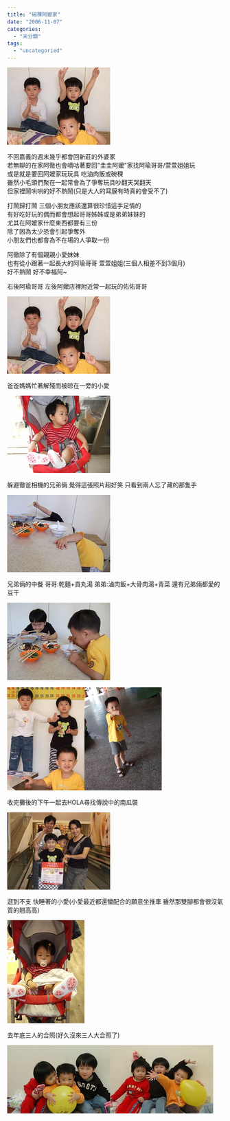 ```yaml
---
title: "碗稞阿嬤家"
date: "2006-11-07"
categories: 
  - "未分類"
tags: 
  - "uncategoried"
---
```


![](images/286462293_bef5f491fe_m.jpg)

不回嘉義的週末幾乎都會回新莊的外婆家  
若無聊的在家阿徹也會嘀咕著要回"圭圭阿嬤"家找阿瑜哥哥/萱萱姐姐玩  
或是就是要回阿嬤家玩玩具 吃滷肉飯或碗稞  
雖然小毛頭們聚在一起常會為了爭奪玩具吵翻天哭翻天  
但家裡鬧哄哄的好不熱鬧(只是大人的耳膜有時真的會受不了)  

打鬧歸打鬧 三個小朋友應該還算很珍惜這手足情的  
有好吃好玩的偶而都會想起哥哥姊姊或是弟弟妹妹的  
尤其在阿嬤家什麼東西都要有三份  
除了因為太少恐會引起爭奪外  
小朋友們也都會為不在場的人爭取一份

阿徹除了有個親親小愛妹妹  
也有從小跟著一起長大的阿瑜哥哥 萱萱姐姐(三個人相差不到3個月)  
好不熱鬧 好不幸福阿~  

右後阿瑜哥哥 左後阿嬤店裡附近常一起玩的佑佑哥哥 

![](images/286462293_bef5f491fe_m.jpg)

爸爸媽媽忙著解殘而被晾在一旁的小愛

![](images/286462259_b39f108d40_m.jpg)

躲避徹爸相機的兄弟倆 覺得這張照片超好笑 只看到兩人忘了藏的那隻手

![](images/286462222_6c2a85621a_m.jpg)

兄弟倆的中餐 哥哥:乾麵+貢丸湯 弟弟:滷肉飯+大骨肉湯+青菜 還有兄弟倆都愛的豆干

![](images/286462190_d709d6a271_m.jpg)

![](images/286462090_83120a07f8_m.jpg)![](images/286462008_14c76b1fe2_m.jpg)

收完攤後的下午一起去HOLA尋找傳說中的南瓜裝

![](images/286462129_cb4206b9ac_m.jpg)

逛到不支 快睡著的小愛(小愛最近都還蠻配合的願意坐推車 雖然那雙腳都會很沒氣質的翹高高)

![](images/286461921_bea60adf59_m.jpg)

去年底三人的合照(好久沒來三人大合照了)

![](images/105059878_6400c7ee95_m.jpg)![](images/105059902_22d24804e1_m.jpg)
